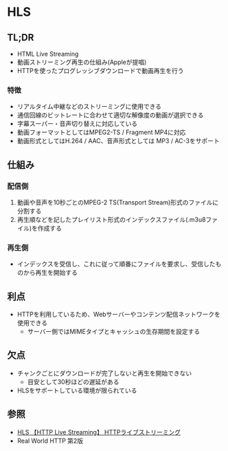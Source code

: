 # HLS
## TL;DR
- HTML Live Streaming
- 動画ストリーミング再生の仕組み(Appleが提唱)
- HTTPを使ったプログレッシブダウンロードで動画再生を行う

### 特徴
- リアルタイム中継などのストリーミングに使用できる
- 通信回線のビットレートに合わせて適切な解像度の動画が選択できる
- 字幕スーパー・音声切り替えに対応している
- 動画フォーマットとしてはMPEG2-TS / Fragment MP4に対応
- 動画形式としてはH.264 / AAC、音声形式としては MP3 / AC-3をサポート

## 仕組み
### 配信側
1. 動画や音声を10秒ごとのMPEG-2 TS(Transport Stream)形式のファイルに分割する
2. 再生順などを記したプレイリスト形式のインデックスファイル(.m3u8ファイル)を作成する

### 再生側
- インデックスを受信し、これに従って順番にファイルを要求し、受信したものから再生を開始する

## 利点
- HTTPを利用しているため、Webサーバーやコンテンツ配信ネットワークを使用できる
  - サーバー側ではMIMEタイプとキャッシュの生存期間を設定する

## 欠点
- チャンクごとにダウンロードが完了しないと再生を開始できない
  - 目安として30秒ほどの遅延がある
- HLSをサポートしている環境が限られている

## 参照
- [ HLS 【HTTP Live Streaming】 HTTPライブストリーミング ](https://e-words.jp/w/HLS.html)
- Real World HTTP 第2版
